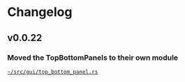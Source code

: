 # Changelog

## v0.0.22

### Moved the TopBottomPanels to their own module

[`~/src/gui/top_bottom_panel.rs`](/src/gui/top_bottom_panel.rs)
